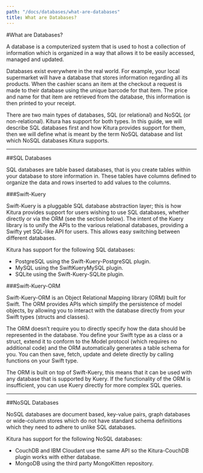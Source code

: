 ```yaml
---
path: "/docs/databases/what-are-databases"
title: What are Databases?
---
```


#What are Databases?

A database is a computerized system that is used to host a collection of information which is organized in a way that allows it to be easily accessed, managed and updated.

Databases exist everywhere in the real world. For example, your local supermarket will have a database that stores information regarding all its products. When the cashier scans an item at the checkout a request is made to their database using the unique barcode for that item. The price and name for that item are retrieved from the database, this information is then printed to your receipt.

There are two main types of databases, SQL (or relational) and NoSQL (or non-relational). Kitura has support for both types. In this guide, we will describe SQL databases first and how Kitura provides support for them, then we will define what is meant by the term NoSQL database and list which NoSQL databases Kitura supports.

---

##SQL Databases

SQL databases are table based databases, that is you create tables within your database to store information in. These tables have columns defined to organize the data and rows inserted to add values to the columns.

###Swift-Kuery

Swift-Kuery is a pluggable SQL database abstraction layer; this is how Kitura provides support for users wishing to use SQL databases, whether directly or via the ORM (see the section below). The intent of the Kuery library is to unify the APIs to the various relational databases, providing a Swifty yet SQL-like API for users. This allows easy switching between different databases.

Kitura has support for the following SQL databases:

- PostgreSQL using the Swift-Kuery-PostgreSQL plugin.
- MySQL using the SwiftKueryMySQL plugin.
- SQLite using the Swift-Kuery-SQLite plugin.

###Swift-Kuery-ORM

Swift-Kuery-ORM is an Object Relational Mapping library (ORM) built for Swift. The ORM provides APIs which simplify the persistence of model objects, by allowing you to interact with the database directly from your Swift types (structs and classes).

The ORM doesn’t require you to directly specify how the data should be represented in the database. You define your Swift type as a class or a struct, extend it to conform to the Model protocol (which requires no additional code) and the ORM automatically generates a table schema for you. You can then save, fetch, update and delete directly by calling functions on your Swift type.

The ORM is built on top of Swift-Kuery, this means that it can be used with any database that is supported by Kuery. If the functionality of the ORM is insufficient, you can use Kuery directly for more complex SQL queries.

---

##NoSQL Databases

NoSQL databases are document based, key-value pairs, graph databases or wide-column stores which do not have standard schema definitions which they need to adhere to unlike SQL databases.

Kitura has support for the following NoSQL databases:

- CouchDB and IBM Cloudant use the same API so the Kitura-CouchDB plugin works with either database.
- MongoDB using the third party MongoKitten repository.
